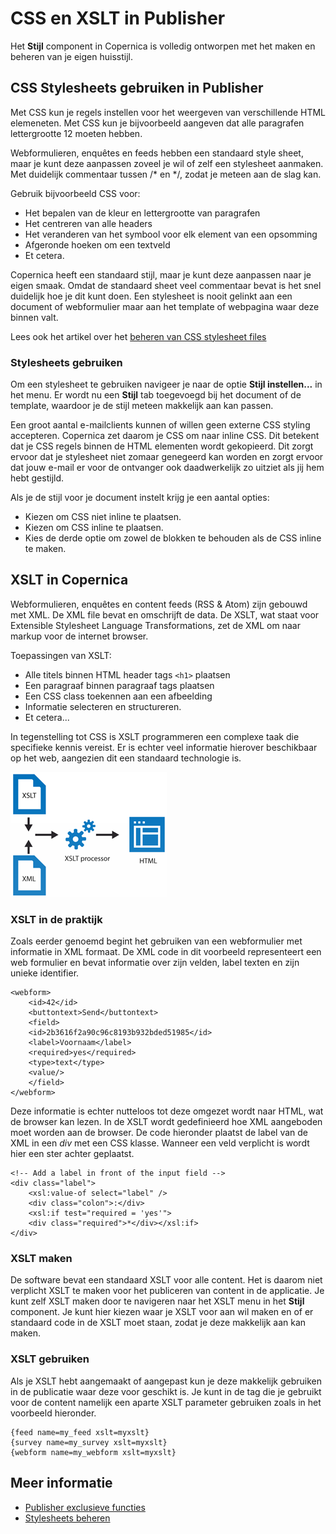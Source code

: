 # CSS en XSLT in Publisher

Het **Stijl** component in Copernica is volledig ontworpen met het 
maken en beheren van je eigen huisstijl. 

## CSS Stylesheets gebruiken in Publisher

Met CSS kun je regels instellen voor het weergeven van verschillende HTML 
elemeneten. Met CSS kun je bijvoorbeeld aangeven dat alle paragrafen 
lettergrootte 12 moeten hebben.

Webformulieren, enquêtes en feeds hebben een standaard style sheet, maar 
je kunt deze aanpassen zoveel je wil of zelf een stylesheet aanmaken. 
Met duidelijk commentaar tussen /\* en \*/, zodat je meteen aan de slag 
kan.

Gebruik bijvoorbeeld CSS voor:

-   Het bepalen van de kleur en lettergrootte van paragrafen
-   Het centreren van alle headers
-   Het veranderen van het symbool voor elk element van een opsomming
-   Afgeronde hoeken om een textveld
-   Et cetera.

Copernica heeft een standaard stijl, maar je kunt deze aanpassen naar je 
eigen smaak. Omdat de standaard sheet veel commentaar bevat is het snel 
duidelijk hoe je dit kunt doen. Een stylesheet is nooit gelinkt aan een 
document of webformulier maar aan het template of webpagina waar deze binnen valt. 

Lees ook het artikel over het [beheren van CSS stylesheet files](./manage-css-stylesheet-files.md)

### Stylesheets gebruiken

Om een stylesheet te gebruiken navigeer je naar de optie **Stijl instellen...** 
in het menu. Er wordt nu een **Stijl** tab toegevoegd bij het document 
of de template, waardoor je de stijl meteen makkelijk aan kan passen.

Een groot aantal e-mailclients kunnen of willen geen externe CSS styling accepteren. 
Copernica zet daarom je CSS om naar inline CSS. Dit betekent dat 
je CSS regels binnen de HTML elementen wordt gekopieerd. Dit zorgt ervoor 
dat je stylesheet niet zomaar genegeerd kan worden en zorgt ervoor dat 
jouw e-mail er voor de ontvanger ook daadwerkelijk zo uitziet als jij hem 
hebt gestijld.

Als je de stijl voor je document instelt krijg je een aantal opties:

-   Kiezen om CSS niet inline te plaatsen.
-   Kiezen om CSS inline te plaatsen.
-   Kies de derde optie om zowel de blokken te behouden als de CSS inline 
    te maken.

## XSLT in Copernica

Webformulieren, enquêtes en content feeds (RSS & Atom) zijn gebouwd met XML. De XML 
file bevat en omschrijft de data. De XSLT, wat staat voor Extensible Stylesheet 
Language Transformations, zet de XML om naar markup voor de internet browser. 

Toepassingen van XSLT:

-   Alle titels binnen HTML header tags `<h1>` plaatsen
-   Een paragraaf binnen paragraaf tags plaatsen
-   Een CSS class toekennen aan een afbeelding
-   Informatie selecteren en structureren.
-   Et cetera...

In tegenstelling tot CSS is XSLT programmeren een complexe taak die 
specifieke kennis vereist. Er is echter veel informatie hierover beschikbaar 
op het web, aangezien dit een standaard technologie is.

![](../images/xslt-image.png)

### XSLT in de praktijk

Zoals eerder genoemd begint het gebruiken van een webformulier met 
informatie in XML formaat. De XML code in dit voorbeeld representeert 
een web formulier en bevat informatie over zijn velden, label texten en 
zijn unieke identifier.

    <webform>    
        <id>42</id>   
        <buttontext>Send</buttontext>   
        <field>     
        <id>2b3616f2a90c96c8193b932bded51985</id>     
        <label>Voornaam</label>     
        <required>yes</required>      
        <type>text</type>     
        <value/>    
        </field>  
    </webform>  

Deze informatie is echter nutteloos tot deze omgezet wordt naar HTML, wat 
de browser kan lezen. In de XSLT wordt gedefinieerd hoe XML aangeboden 
moet worden aan de browser. De code hieronder plaatst de label van de XML 
in een *div* met een CSS klasse. Wanneer een veld verplicht is wordt 
hier een ster achter geplaatst.

    <!-- Add a label in front of the input field -->  
    <div class="label">     
        <xsl:value-of select="label" />     
        <div class="colon">:</div>     
        <xsl:if test="required = 'yes'">
        <div class="required">*</div></xsl:if>  
    </div>

### XSLT maken

De software bevat een standaard XSLT voor alle content. Het is daarom niet 
verplicht XSLT te maken voor het publiceren van content in de applicatie. 
Je kunt zelf XSLT maken door te navigeren naar het XSLT menu in het 
**Stijl** component. Je kunt hier kiezen waar je XSLT voor aan wil maken en 
of er standaard code in de XSLT moet staan, zodat je deze makkelijk aan kan maken.

### XSLT gebruiken

Als je XSLT hebt aangemaakt of aangepast kun je deze makkelijk gebruiken 
in de publicatie waar deze voor geschikt is. Je kunt in de tag die 
je gebruikt voor de content namelijk een aparte XSLT parameter gebruiken 
zoals in het voorbeeld hieronder.

    {feed name=my_feed xslt=myxslt}     
    {survey name=my_survey xslt=myxslt}     
    {webform name=my_webform xslt=myxslt}

## Meer informatie

* [Publisher exclusieve functies](./publisher-only)
* [Stylesheets beheren](./stylesheets)
